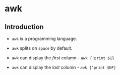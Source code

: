 # awk

## Introduction

* `awk` is a programming language.

* `awk` splits on `space` by default.

* `awk` can display the _first_ column - `awk {'print $1}`

* `awk` can display the _last_ column - `awk {'print $NF}`

